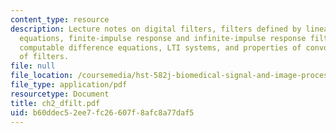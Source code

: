 ```yaml
---
content_type: resource
description: Lecture notes on digital filters, filters defined by linear difference
  equations, finite-impulse response and infinite-impulse response filters, recursively
  computable difference equations, LTI systems, and properties of convolution/combinations
  of filters.
file: null
file_location: /coursemedia/hst-582j-biomedical-signal-and-image-processing-spring-2007/b60ddec52ee7fc26607f8afc8a77daf5_ch2_dfilt.pdf
file_type: application/pdf
resourcetype: Document
title: ch2_dfilt.pdf
uid: b60ddec5-2ee7-fc26-607f-8afc8a77daf5
---
```

